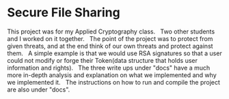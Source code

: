 # Secure File Sharing
This project was for my Applied Cryptography class.  &nbsp;
Two other students and I worked on it together.  &nbsp;
The point of the project was to protect from given threats, and at the end think of our own threats and protect against them.  &nbsp;
A simple example is that we would use RSA signatures so that a user could not modify or forge their Token(data structure that holds user information and rights).  &nbsp;
The three write ups under "docs" have a much more in-depth analysis and explanation on what we implemented and why we implemented it. &nbsp;
The instructions on how to run and compile the project are also under "docs".  
